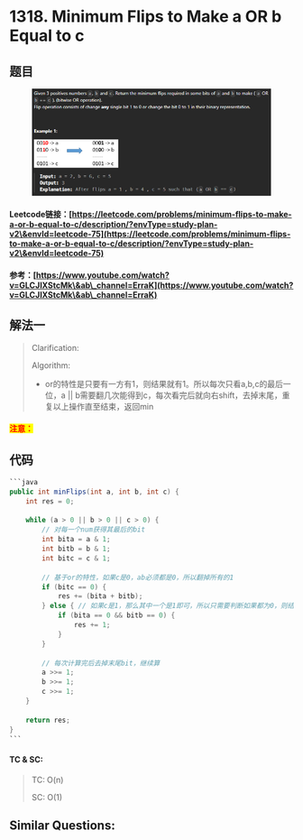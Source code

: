 # 1318. Minimum Flips to Make a OR b Equal to c

## 题目

<figure><img src="../../.gitbook/assets/image (12) (1).png" alt=""><figcaption></figcaption></figure>

#### Leetcode链接：[https://leetcode.com/problems/minimum-flips-to-make-a-or-b-equal-to-c/description/?envType=study-plan-v2\&envId=leetcode-75](https://leetcode.com/problems/minimum-flips-to-make-a-or-b-equal-to-c/description/?envType=study-plan-v2\&envId=leetcode-75)

#### 参考：[https://www.youtube.com/watch?v=GLCJIXStcMk\&ab\_channel=ErraK](https://www.youtube.com/watch?v=GLCJIXStcMk\&ab\_channel=ErraK)

## 解法一

> Clarification:&#x20;
>
> Algorithm:&#x20;
>
> * or的特性是只要有一方有1，则结果就有1。所以每次只看a,b,c的最后一位，a || b需要翻几次能得到c，每次看完后就向右shift，去掉末尾，重复以上操作直至结束，返回min

#### <mark style="color:red;">注意：</mark>

## 代码

````java
```java
public int minFlips(int a, int b, int c) {
    int res = 0;

    while (a > 0 || b > 0 || c > 0) {
        // 对每一个num获得其最后的bit
        int bita = a & 1;
        int bitb = b & 1;
        int bitc = c & 1;

        // 基于or的特性，如果c是0，ab必须都是0，所以翻掉所有的1
        if (bitc == 0) {
            res += (bita + bitb);
        } else { // 如果c是1，那么其中一个是1即可，所以只需要判断如果都为0，则结果只加1
            if (bita == 0 && bitb == 0) {
                res += 1;
            }
        }

        // 每次计算完后去掉末尾bit，继续算
        a >>= 1;
        b >>= 1;
        c >>= 1;
    }

    return res;
}
```
````

#### TC & SC:&#x20;

> TC: O(n)
>
> SC: O(1)

## **Similar Questions:**&#x20;

